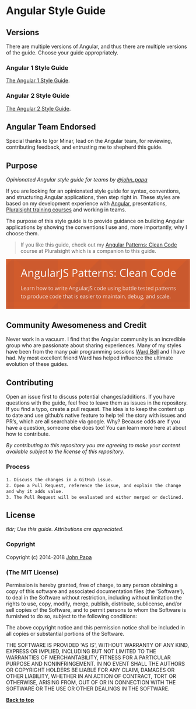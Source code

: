 # Angular Style Guide

## Versions
There are multiple versions of Angular, and thus there are multiple versions of the guide. Choose your guide appropriately.

### Angular 1 Style Guide
[The Angular 1 Style Guide](https://github.com/johnpapa/angular-styleguide/tree/master/a1/README.md).

### Angular 2 Style Guide
[The Angular 2 Style Guide](https://github.com/johnpapa/angular-styleguide/tree/master/a2/README.md).

## Angular Team Endorsed
Special thanks to Igor Minar, lead on the Angular team, for reviewing, contributing feedback, and entrusting me to shepherd this guide.

## Purpose
*Opinionated Angular style guide for teams by [@john_papa](//twitter.com/john_papa)*

If you are looking for an opinionated style guide for syntax, conventions, and structuring Angular applications, then step right in. These styles are based on my development experience with [Angular](//angularjs.org), presentations, [Pluralsight training courses](http://app.pluralsight.com/author/john-papa) and working in teams.

The purpose of this style guide is to provide guidance on building Angular applications by showing the conventions I use and, more importantly, why I choose them.

>If you like this guide, check out my [Angular Patterns: Clean Code](http://jpapa.me/ngclean) course at Pluralsight which is a companion to this guide.

  [![Angular Patterns: Clean Code](https://raw.githubusercontent.com/johnpapa/angular-styleguide/master/a1/assets/ng-clean-code-banner.png)](http://jpapa.me/ngclean)

## Community Awesomeness and Credit
Never work in a vacuum. I find that the Angular community is an incredible group who are passionate about sharing experiences. Many of my styles have been from the many pair programming sessions [Ward Bell](https://twitter.com/wardbell) and I have had. My most excellent friend Ward has helped influence the ultimate evolution of these guides.

## Contributing
Open an issue first to discuss potential changes/additions. If you have questions with the guide, feel free to leave them as issues in the repository. If you find a typo, create a pull request. The idea is to keep the content up to date and use github’s native feature to help tell the story with issues and PR’s, which are all searchable via google. Why? Because odds are if you have a question, someone else does too! You can learn more here at about how to contribute.

*By contributing to this repository you are agreeing to make your content available subject to the license of this repository.*

### Process
    1. Discuss the changes in a GitHub issue.
    2. Open a Pull Request, reference the issue, and explain the change and why it adds value.
    3. The Pull Request will be evaluated and either merged or declined.

## License

_tldr; Use this guide. Attributions are appreciated._

### Copyright

Copyright (c) 2014-2018 [John Papa](http://johnpapa.net)

### (The MIT License)
Permission is hereby granted, free of charge, to any person obtaining
a copy of this software and associated documentation files (the
'Software'), to deal in the Software without restriction, including
without limitation the rights to use, copy, modify, merge, publish,
distribute, sublicense, and/or sell copies of the Software, and to
permit persons to whom the Software is furnished to do so, subject to
the following conditions:

The above copyright notice and this permission notice shall be
included in all copies or substantial portions of the Software.

THE SOFTWARE IS PROVIDED 'AS IS', WITHOUT WARRANTY OF ANY KIND,
EXPRESS OR IMPLIED, INCLUDING BUT NOT LIMITED TO THE WARRANTIES OF
MERCHANTABILITY, FITNESS FOR A PARTICULAR PURPOSE AND NONINFRINGEMENT.
IN NO EVENT SHALL THE AUTHORS OR COPYRIGHT HOLDERS BE LIABLE FOR ANY
CLAIM, DAMAGES OR OTHER LIABILITY, WHETHER IN AN ACTION OF CONTRACT,
TORT OR OTHERWISE, ARISING FROM, OUT OF OR IN CONNECTION WITH THE
SOFTWARE OR THE USE OR OTHER DEALINGS IN THE SOFTWARE.

**[Back to top](#angular-style-guide)**
